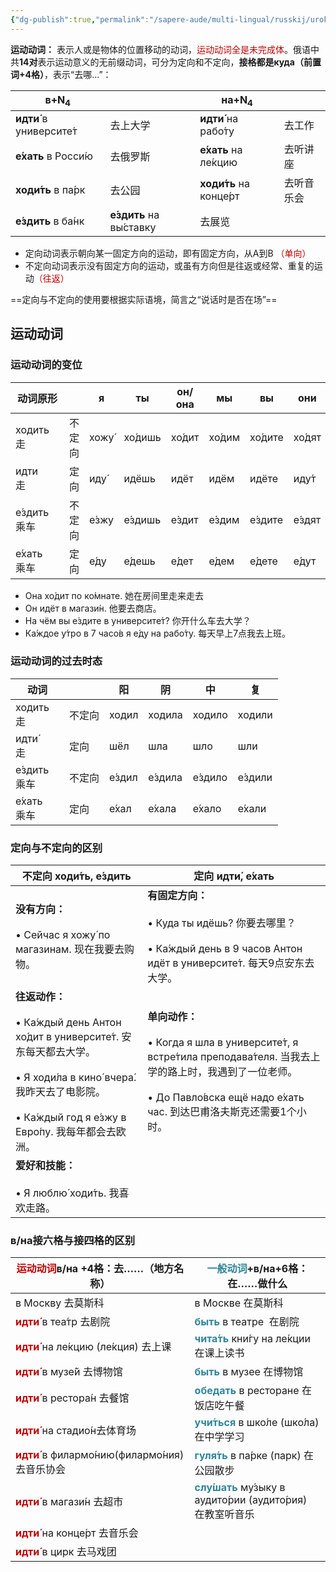 ```yaml
---
{"dg-publish":true,"permalink":"/sapere-aude/multi-lingual/russkij/urok-12/","dgPassFrontmatter":true}
---
```



**运动动词：** 表示人或是物体的位置移动的动词，<font color="#c00000">运动动词全是未完成体</font>。俄语中共**14对**表示运动意义的无前缀动词，可分为定向和不定向，**接格都是куда（前置词+4格）**，表示“去哪...”：

| в+N<sub>4</sub>          |                          | на+N<sub>4</sub>        |       |
| ------------------------ | ------------------------ | ----------------------- | ----- |
| **идти́** в университе́т | 去上大学                     | **идти́** на рабо́ту    | 去工作   |
| **е́хать** в Росси́ю     | 去俄罗斯                     | **е́хать** на ле́кцию   | 去听讲座  |
| **ходи́ть** в па́рк      | 去公园                      | **ходи́ть** на конце́рт | 去听音乐会 |
| **е́здить** в ба́нк      | **е́здить** на вы́ставку | 去展览                     |       |

- 定向动词表示朝向某一固定方向的运动，即有固定方向，从A到B <font color="#c00000">（单向）</font>
- 不定向动词表示没有固定方向的运动，或虽有方向但是往返或经常、重复的运动<font color="#c00000">（往返）</font>

==定向与不定向的使用要根据实际语境，简言之“说话时是否在场”==

## 运动动词

### 运动动词的变位

| 动词原形           |     | я     | ты      | он/она | мы     | вы      | они    |
| -------------- | --- | ----- | ------- | ------ | ------ | ------- | ------ |
| ходить　<br>走   | 不定向 | хожу́ | хо́дишь | хо́дит | хо́дим | хо́дите | хо́дят |
| идти　<br>走     | 定向  | иду́  | идёшь   | идёт   | идём   | идёте   | иду́т  |
| е́здить　<br>乘车 | 不定向 | е́зжу | е́здишь | е́здит | е́здим | е́здите | е́здят |
| е́хать　<br>乘车  | 定向  | е́ду  | е́дешь  | е́дет  | е́дем  | е́дете  | е́дут  |
- Она хо́дит по ко́мнате.  她在房间里走来走去
- Он идёт в магази́н.  他要去商店。
- На чём вы е́здите в университе́т?  你开什么车去大学？
- Ка́ждое у́тро в 7 часо́в я е́ду на рабо́ту.  每天早上7点我去上班。


### 运动动词的过去时态
| 动词             |     | 阳      | 阴       | 中       | 复       |
| -------------- | --- | ------ | ------- | ------- | ------- |
| ходить　<br>走   | 不定向 | ходил  | ходила  | ходило  | ходили  |
| идти́　<br>走    | 定向  | шёл    | шла     | шло     | шли     |
| е́здить　<br>乘车 | 不定向 | е́здил | е́здила | е́здило | е́здили |
| е́хать　<br>乘车  | 定向  | е́хал  | е́хала  | е́хало  | е́хали  |


### 定向与不定向的区别

| 不定向 ходи́ть, е́здить                                                                                                                                                     | 定向 идти́, е́хать                                                                                                                                                    |
| ------------------------------------------------------------------------------------------------------------------------------------------------------------------------ | ------------------------------------------------------------------------------------------------------------------------------------------------------------------- |
| **没有方向：**<br><br>• Сейчас я хожу́ по магазинам.  现在我要去购物。                                                                                                                | **有固定方向：**<br><br>• Куда ты идёшь?  你要去哪里？　<br> <br>• Ка́ждый день в 9 часов Антон идёт в университе́т.  每天9点安东去大学。                                                 |
| **往返动作：**<br><br>• Ка́ждый день Антон хо́дит в университе́т.  安东每天都去大学。<br><br>• Я ходи́ла в кино́ вчера́.  我昨天去了电影院。<br><br>• Ка́ждый год я е́зжу в Евро́пу.  我每年都会去欧洲。 | **单向动作：**<br><br>• Когда я шла в университе́т, я встре́тила преподава́теля.   当我去上学的路上时，我遇到了一位老师。<br><br>• До Павло́вска ещё надо е́хать час.  到达巴甫洛夫斯克还需要1个小时。<br> |
| **爱好和技能：**<br><br>• Я люблю́ ходи́ть.  我喜欢走路。                                                                                                                            |                                                                                                                                                                     |

### в/на接六格与接四格的区别
| <font color="#c00000">运动动词</font>в/на +4格：去……（地方名称）                    | <font color="#31859b">一般动词</font>+в/на+6格：在……做什么                                        |
| ---------------------------------------------------------------------- | --------------------------------------------------------------------------------------- |
| в Москву 去莫斯科<br>                                                      | в Москве 在莫斯科                                                                           |
| <font color="#c00000">**идти́**</font> в теа́тр 去剧院                    | <font color="#31859b">**быть** </font>в театре  在剧院                                     |
| <font color="#c00000">**идти́** </font>на ле́кцию (ле́кция) 去上课        | <font color="#31859b">**чита́ть**</font> кни́гу на ле́кции 在课上读书                        |
| <font color="#c00000">**идти́** </font>в музе́й 去博物馆                   | <font color="#31859b">**быть**</font> в музее 在博物馆                                      |
| <font color="#c00000">**идти́** </font>в рестора́н 去餐馆                 | <font color="#31859b">**обедать**</font> в ресторане 在饭店吃午餐                             |
| <font color="#c00000">**идти́** </font>на стадио́н去体育场                 | <font color="#31859b">**учи́ться**</font> в шко́ле (шко́ла) 在中学学习                       |
| <font color="#c00000">**идти́** </font>в филармо́нию(филармо́ния)去音乐协会 | <font color="#31859b">**гуля́ть**</font> в па́рке (парк) 在公园散步                          |
| <font color="#c00000">**идти́** </font>в магази́н 去超市                  | <font color="#31859b">**слу́шать**</font> му́зыку в аудито́рии (аудито́рия) 　<br>在教室听音乐 |
| <font color="#c00000">**идти́** </font>на конце́рт 去音乐会                |                                                                                         |
| <font color="#c00000">**идти́** </font>в цирк 去马戏团                     |                                                                                         |
